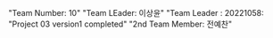 "Team Number: 10"
"Team LEader: 이상윤"
"Team Leader : 20221058:
"Project 03 version1 completed"
"2nd Team Member: 전예찬"
